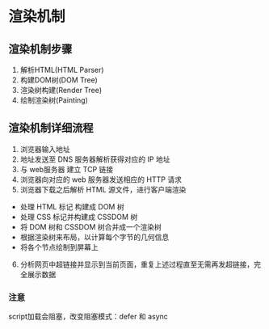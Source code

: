 # 渲染机制
## 渲染机制步骤
1. 解析HTML(HTML Parser)
2. 构建DOM树(DOM Tree)
3. 渲染树构建(Render Tree)
4. 绘制渲染树(Painting)

## 渲染机制详细流程
1. 浏览器输入地址
2. 地址发送至 DNS 服务器解析获得对应的 IP 地址
3. 与 web服务器 建立 TCP 链接
4. 浏览器向对应的 web 服务器发送相应的 HTTP 请求
5. 浏览器下载之后解析 HTML 源文件，进行客户端渲染
  - 处理 HTML 标记 构建成 DOM 树
  - 处理 CSS 标记并构建成 CSSDOM 树
  - 将 DOM 树和 CSSDOM 树合并成一个渲染树
  - 根据渲染树来布局，以计算每个字节的几何信息
  - 将各个节点绘制到屏幕上
6. 分析网页中超链接并显示到当前页面，重复上述过程直至无需再发超链接，完全展示数据

### 注意
script加载会阻塞，改变阻塞模式：defer 和 async
